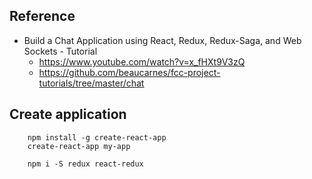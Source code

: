 ## Reference
- Build a Chat Application using React, Redux, Redux-Saga, and Web Sockets - Tutorial 
    - https://www.youtube.com/watch?v=x_fHXt9V3zQ
    - https://github.com/beaucarnes/fcc-project-tutorials/tree/master/chat


## Create application
```
    npm install -g create-react-app
    create-react-app my-app

    npm i -S redux react-redux
```

